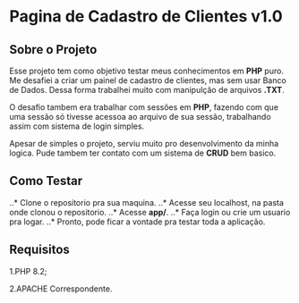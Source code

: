 # Pagina de Cadastro de Clientes v1.0  


## Sobre o Projeto  

 Esse projeto tem como objetivo testar meus conhecimentos em **PHP** puro. Me desafiei a criar um painel de cadastro de clientes, mas sem usar Banco de Dados. Dessa forma trabalhei muito com manipulção de arquivos **.TXT**.  


 O desafio tambem era trabalhar com sessões em **PHP**, fazendo com que uma sessão só tivesse acessoa ao arquivo de sua sessão, trabalhando assim com sistema de login simples.  


 Apesar de simples o projeto, serviu muito pro desenvolvimento da minha logica. Pude tambem ter contato com um sistema de **CRUD** bem basico.  


## Como Testar
  ..* Clone o repositorio pra sua maquina.
  ..* Acesse seu localhost, na pasta onde clonou o repositorio.
  ..* Acesse **app/**.
  ..* Faça login ou crie um usuario pra logar.
  ..* Pronto, pode ficar a vontade pra testar toda a aplicação.


## Requisitos  

1.PHP 8.2;  

2.APACHE Correspondente.  


